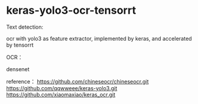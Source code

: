 # keras-yolo3-ocr-tensorrt

Text detection:

ocr with yolo3 as feature extractor, implemented by keras, and accelerated by tensorrt

OCR：

densenet

reference：
https://github.com/chineseocr/chineseocr.git
https://github.com/qqwweee/keras-yolo3.git
https://github.com/xiaomaxiao/keras_ocr.git
